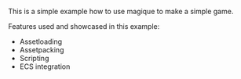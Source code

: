 This is a simple example how to use magique to make a simple game.

Features used and showcased in this example:

- Assetloading
- Assetpacking
- Scripting
- ECS integration